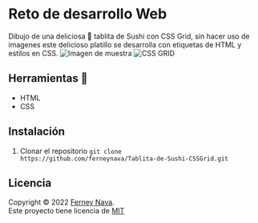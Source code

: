 # Reto de desarrollo Web
Dibujo de una deliciosa 🤤 tablita de Sushi con CSS Grid, sin hacer uso de imagenes este delicioso platillo se desarrolla con etiquetas de HTML y estilos en CSS. 
![Imagen de muestra](https://i.ibb.co/jWfvtmV/Captura-de-pantalla-2022-04-11-195544.png)
![CSS GRID](https://i.ibb.co/VVYggkP/Captura-de-pantalla-2022-04-11-110803.png)


## Herramientas 🔧
- HTML
- CSS

## Instalación
1. Clonar el repositorio 
`git clone https://github.com/ferneynava/Tablita-de-Sushi-CSSGrid.git`

## Licencia
Copyright © 2022 [Ferney Nava](https://github.com/ferneynava).<br />
Este proyecto tiene licencia de [MIT](/LICENSE)